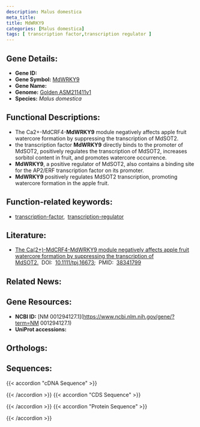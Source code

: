 ```yaml
---
description: Malus domestica
meta_title:
title: MdWRKY9
categories: [Malus domestica]
tags: [ transcription factor,transcription regulator ]
---
```


## Gene Details:
- **Gene ID:** []()
- **Gene Symbol:** <u>MdWRKY9</u>
- **Gene Name:** 
- **Genome:** [Golden ASM211411v1](https://ensembl.gramene.org/Malus_domestica_golden/Info/Index)
- **Species:** *Malus domestica*

## Functional Descriptions:
   - The Ca2+-MdCRF4-**MdWRKY9** module negatively affects apple fruit watercore formation by suppressing the transcription of MdSOT2.
   - the transcription factor **MdWRKY9** directly binds to the promoter of MdSOT2, positively regulates the transcription of MdSOT2, increases sorbitol content in fruit, and promotes watercore occurrence.
   - **MdWRKY9**, a positive regulator of MdSOT2, also contains a binding site for the AP2/ERF transcription factor on its promoter.
   - **MdWRKY9** positively regulates MdSOT2 transcription, promoting watercore formation in the apple fruit.

## Function-related keywords:
   - [transcription-factor](/tags/transcription-factor/),&nbsp;&nbsp;[transcription-regulator](/tags/transcription-regulator/)

## Literature:
   - [The Ca(2+)-MdCRF4-MdWRKY9 module negatively affects apple fruit watercore formation by suppressing the transcription of MdSOT2.](https://doi.org/10.1111/tpj.16673)&nbsp;&nbsp;DOI:&nbsp;&nbsp;[10.1111/tpj.16673](https://doi.org/10.1111/tpj.16673);&nbsp;&nbsp;PMID:&nbsp;&nbsp;[38341799](https://pubmed.ncbi.nlm.nih.gov/38341799/)

## Related News:

## Gene Resources:
- **NCBI ID:**  [NM 001294127.1](https://www.ncbi.nlm.nih.gov/gene/?term=NM 001294127.1)
- **UniProt accessions:**  [](https://www.uniprot.org/uniprotkb//entry)

## Orthologs:

## Sequences:
{{< accordion "cDNA Sequence" >}}

{{< /accordion >}}
{{< accordion "CDS Sequence" >}}

{{< /accordion >}}
{{< accordion "Protein Sequence" >}}

{{< /accordion >}}
